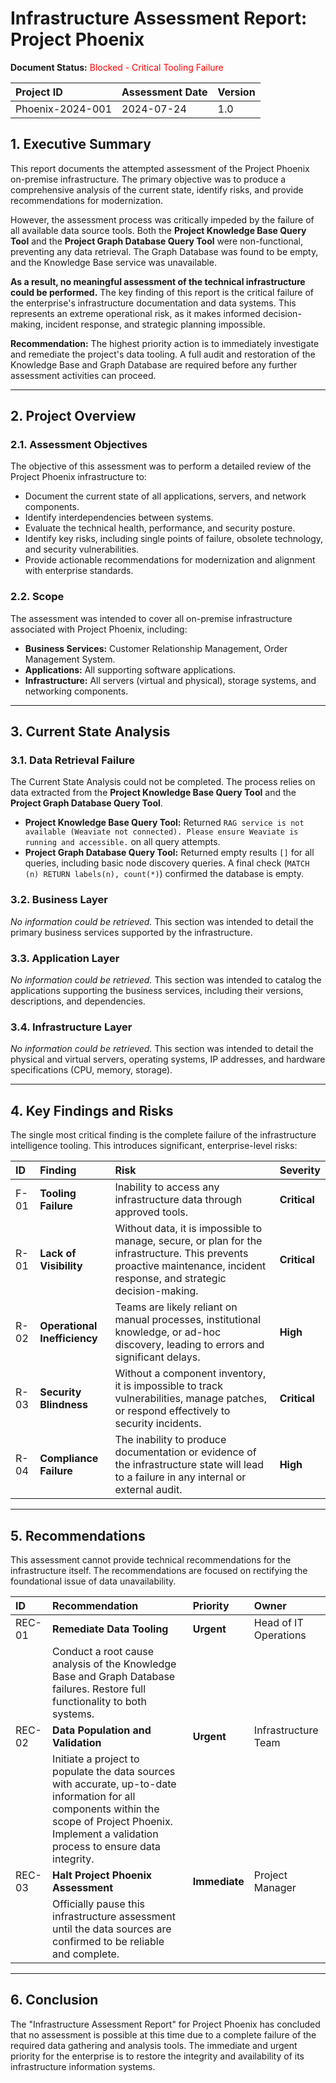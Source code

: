 # Infrastructure Assessment Report: Project Phoenix

**Document Status:** <span style="color:red;">Blocked - Critical Tooling Failure</span>

| **Project ID** | **Assessment Date** | **Version** |
| :--- | :--- | :--- |
| Phoenix-2024-001 | 2024-07-24 | 1.0 |

## 1. Executive Summary

This report documents the attempted assessment of the Project Phoenix on-premise infrastructure. The primary objective was to produce a comprehensive analysis of the current state, identify risks, and provide recommendations for modernization.

However, the assessment process was critically impeded by the failure of all available data source tools. Both the **Project Knowledge Base Query Tool** and the **Project Graph Database Query Tool** were non-functional, preventing any data retrieval. The Graph Database was found to be empty, and the Knowledge Base service was unavailable.

**As a result, no meaningful assessment of the technical infrastructure could be performed.** The key finding of this report is the critical failure of the enterprise's infrastructure documentation and data systems. This represents an extreme operational risk, as it makes informed decision-making, incident response, and strategic planning impossible.

**Recommendation:** The highest priority action is to immediately investigate and remediate the project's data tooling. A full audit and restoration of the Knowledge Base and Graph Database are required before any further assessment activities can proceed.

---

## 2. Project Overview

### 2.1. Assessment Objectives

The objective of this assessment was to perform a detailed review of the Project Phoenix infrastructure to:
- Document the current state of all applications, servers, and network components.
- Identify interdependencies between systems.
- Evaluate the technical health, performance, and security posture.
- Identify key risks, including single points of failure, obsolete technology, and security vulnerabilities.
- Provide actionable recommendations for modernization and alignment with enterprise standards.

### 2.2. Scope

The assessment was intended to cover all on-premise infrastructure associated with Project Phoenix, including:
- **Business Services:** Customer Relationship Management, Order Management System.
- **Applications:** All supporting software applications.
- **Infrastructure:** All servers (virtual and physical), storage systems, and networking components.

---

## 3. Current State Analysis

### 3.1. Data Retrieval Failure

The Current State Analysis could not be completed. The process relies on data extracted from the **Project Knowledge Base Query Tool** and the **Project Graph Database Query Tool**.

- **Project Knowledge Base Query Tool:** Returned `RAG service is not available (Weaviate not connected). Please ensure Weaviate is running and accessible.` on all query attempts.
- **Project Graph Database Query Tool:** Returned empty results `[]` for all queries, including basic node discovery queries. A final check (`MATCH (n) RETURN labels(n), count(*)`) confirmed the database is empty.

### 3.2. Business Layer

*No information could be retrieved.* This section was intended to detail the primary business services supported by the infrastructure.

### 3.3. Application Layer

*No information could be retrieved.* This section was intended to catalog the applications supporting the business services, including their versions, descriptions, and dependencies.

### 3.4. Infrastructure Layer

*No information could be retrieved.* This section was intended to detail the physical and virtual servers, operating systems, IP addresses, and hardware specifications (CPU, memory, storage).

---

## 4. Key Findings and Risks

The single most critical finding is the complete failure of the infrastructure intelligence tooling. This introduces significant, enterprise-level risks:

| ID | Finding | Risk | Severity |
| :--- | :--- | :--- | :--- |
| F-01 | **Tooling Failure** | Inability to access any infrastructure data through approved tools. | **Critical** |
| R-01 | **Lack of Visibility** | Without data, it is impossible to manage, secure, or plan for the infrastructure. This prevents proactive maintenance, incident response, and strategic decision-making. | **Critical** |
| R-02 | **Operational Inefficiency** | Teams are likely reliant on manual processes, institutional knowledge, or ad-hoc discovery, leading to errors and significant delays. | **High** |
| R-03 | **Security Blindness** | Without a component inventory, it is impossible to track vulnerabilities, manage patches, or respond effectively to security incidents. | **Critical** |
| R-04 | **Compliance Failure** | The inability to produce documentation or evidence of the infrastructure state will lead to a failure in any internal or external audit. | **High** |

---

## 5. Recommendations

This assessment cannot provide technical recommendations for the infrastructure itself. The recommendations are focused on rectifying the foundational issue of data unavailability.

| ID | Recommendation | Priority | Owner |
| :--- | :--- | :--- | :--- |
| REC-01 | **Remediate Data Tooling** | **Urgent** | Head of IT Operations |
| | Conduct a root cause analysis of the Knowledge Base and Graph Database failures. Restore full functionality to both systems. | | |
| REC-02 | **Data Population and Validation** | **Urgent** | Infrastructure Team |
| | Initiate a project to populate the data sources with accurate, up-to-date information for all components within the scope of Project Phoenix. Implement a validation process to ensure data integrity. | | |
| REC-03 | **Halt Project Phoenix Assessment** | **Immediate** | Project Manager |
| | Officially pause this infrastructure assessment until the data sources are confirmed to be reliable and complete. | | |

---

## 6. Conclusion

The "Infrastructure Assessment Report" for Project Phoenix has concluded that no assessment is possible at this time due to a complete failure of the required data gathering and analysis tools. The immediate and urgent priority for the enterprise is to restore the integrity and availability of its infrastructure information systems.